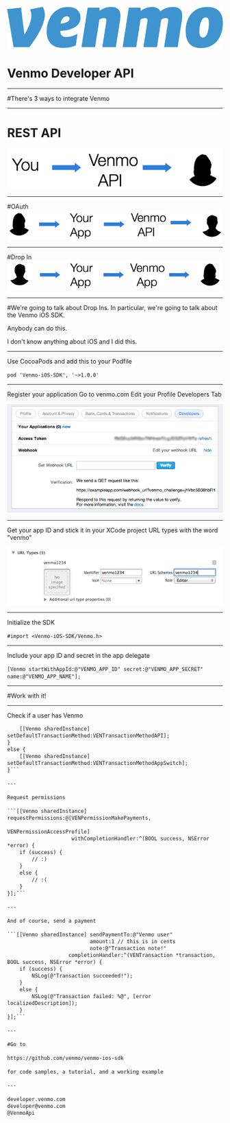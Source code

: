![inline](assets/venmologoblue.png)

# Venmo Developer API

---

#There's 3 ways to integrate Venmo

---

# REST API
![inline](assets/restapi.png)

---

#OAuth
![inline](assets/oauth.png)

---

#Drop In
![inline](assets/dropin.png)

---

#We're going to talk about Drop Ins.
In particular, we're going to talk about the Venmo iOS SDK.

Anybody can do this.

I don't know anything about iOS and I did this.

---

Use CocoaPods and add this to your Podfile

`pod 'Venmo-iOS-SDK', '~>1.0.0'`

---

Register your application
Go to venmo.com
Edit your Profile
Developers Tab

![inline](assets/developertab.png)

---

Get your app ID and stick it in your XCode project URL types with the word "venmo"

![inline](assets/xcodeurltypes.png)

---

Initialize the SDK

`#import <Venmo-iOS-SDK/Venmo.h>`

---

Include your app ID and secret in the app delegate

`[Venmo startWithAppId:@"VENMO_APP_ID" secret:@"VENMO_APP_SECRET" name:@"VENMO_APP_NAME"];`

---

#Work with it!

---

Check if a user has Venmo

```if (![Venmo isVenmoAppInstalled]) {
    [[Venmo sharedInstance] setDefaultTransactionMethod:VENTransactionMethodAPI];
}
else {
    [[Venmo sharedInstance] setDefaultTransactionMethod:VENTransactionMethodAppSwitch];
}```

---

Request permissions

```[[Venmo sharedInstance] requestPermissions:@[VENPermissionMakePayments,
                                             VENPermissionAccessProfile]
                     withCompletionHandler:^(BOOL success, NSError *error) {
    if (success) {
        // :)
    }
    else {
        // :(
    }
}];```

---

And of course, send a payment

```[[Venmo sharedInstance] sendPaymentTo:@"Venmo user"
                           amount:1 // this is in cents
                           note:@"Transaction note!"
                    completionHandler:^(VENTransaction *transaction, BOOL success, NSError *error) {
    if (success) {
        NSLog(@"Transaction succeeded!");
    }
    else {
        NSLog(@"Transaction failed: %@", [error localizedDescription]);
    }
}];```

---

#Go to

https://github.com/venmo/venmo-ios-sdk

for code samples, a tutorial, and a working example

---

developer.venmo.com
developer@venmo.com
@VenmoApi 
